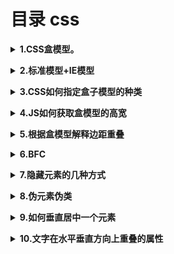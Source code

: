 # 目录 css

<b><details><summary>1.CSS盒模型。</summary></b>
```
盒子模型简单点理解就是外边距(margin)+边框(border)+内边距(padding)+内容(content)，页面所呈现的效果其实就是一个个盒子堆叠而成的
有两种，W3C盒子模型(标准盒模型)和IE盒子模型(怪异盒模型)
```
</details>

<b><details><summary>2.标准模型+IE模型</summary></b>
```
在标准模式下的盒模型，盒子实际内容（content）的width/height=我们设置的width/height;盒子总宽度/高度=width/height+padding+border+margin  
在怪异模式下的盒模型，盒子实际内容（content）的width/height+内边距padding+边框border宽度=我们设置的width/height，盒子总宽度/高度=width/height + margin = 内容区宽度/高度 + padding + border + margin
```
</details>

<b><details><summary>3.CSS如何指定盒子模型的种类</summary></b>
```
box-sizing 属性允许以特定的方式定义匹配某个区域的特定元素。
content-box(W3C（标准盒模型）)
border-box(IE盒子模型（怪异盒模型）)
inherit
```
</details>

<b><details><summary>4.JS如何获取盒模型的高宽</summary></b>
```
1.dom.style.width/height   
这种方法只能获取使用内联样式的元素的宽和高。 
也就是说如果该节点的样式是在style标签中或是外部的CSS样式表中的话，通过这种方法是没办法获取dom的宽高的。 
2.dom.currentStyle.width/height   
这种方法获取的是浏览器渲染以后的元素的宽和高，无论是用何种方式引入的css样式都可以，但只有IE浏览器支持这种写法。  
无论以哪种方式，内联也好，style标签中也好，都可以获取的到。但是这种方法只能在IE浏览器中使用
3.window.getComputedStyle(dom).width/height   
这种方法获取的也是浏览器渲染以后的元素的宽和高，但这种写法兼容性更好一些。  
4.dom.getBoundingClientRect().width/height  
这种方法经常使用的场所是，计算一个元素的绝对位置（相对于视窗左上角），它能拿到元素的left、top、width、height 4个属性。
```
</details>

<b><details><summary>5.根据盒模型解释边距重叠</summary></b>
```
边界重叠是指两个或多个盒子(可能相邻也可能嵌套)的相邻边界(其间没有任何非空内容、补白、边框)重合在一起而形成一个单一边界。
两个或多个块级盒子的垂直相邻边界会重合，它们的边界宽度是相邻边界宽度中的最大值。注意水平边界是不会重合的
```
</details>

<b><details><summary>6.BFC</summary></b>
```
概念：块级格式化上下文

BFC的原理（BFC的渲染规则）：
在BFC这个元素垂直方向的边距会发生重叠；
BC的区域不会与浮动元素的box重叠（用来清除浮动和做布局）；
BC在页面上是一个独立的容器，其里外的元素不会互相影响；
计算BFC高度的时候，浮动元素也会参与计算；

创建BFC的方法:
1.float值不为none
2.position值不为static和absolute
3.display属性为table/table-cell等与table相关的值
4.overflow值不为visible

BFC的使用场景：
1.BFC垂直方向边距重叠的问题；
2.BFC不与float重叠；
3.清除浮动
```
</details>

<b><details><summary>7.隐藏元素的几种方式</summary></b>
```
visiblity visiblity:hidden
display display:none
opacity opacity:0
position position: absolute;left: -200px;
```
</details>

<b><details><summary>8.伪元素伪类</summary></b>
```
伪元素使用2个冒号，常见的有：::before，::after，::first-line，::first-letter，::selection、::placeholder等；
伪类使用1个冒号，常见的有：:hover，:link，:active，:target，:not()，:focus等

区别：
伪元素添加了一个页面中没有的元素（只是从视觉效果上添加了，不是在文档树中添加），伪类是给页面中已经存在的元素添加一个类。

CSS3中的伪元素
CSS2 中的伪元素使用1个冒号，在 CSS3 中，为了区分伪类和伪元素，规定伪元素使用2个冒号。
如果不需要考虑IE8以下的浏览器，建议都使用2个冒号的新标准写法来写。否则还是使用1个冒号。

优点：
不占用 DOM 节点，减少 DOM 节点数。
让 CSS 帮助解决了一部分 JavaScript 问题，简化了开发。
不仅块级元素可以设置伪元素，大部分行级元素也可以。
避免增加毫无意义的页面元素。

缺点：
不利于调试。
伪元素不真正在文档内容中体现，只在视觉效果上体现，所以不能给伪元素添加具有实际意义的内容，这部分内容不会搜索引擎抓取。

```
</details>

<b><details><summary>9.如何垂直居中一个元素</summary></b>
```
```
</details>

<b><details><summary>10.文字在水平垂直方向上重叠的属性</summary></b>
```
line-height 垂直
letter-spacing 水平  消除inline-block元素之间换行符空格间隙问题
```
</details>